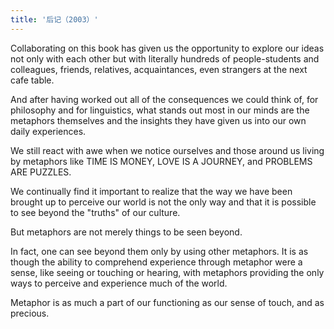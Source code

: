 ```yaml
---
title: '后记（2003）'
---
```


Collaborating on this book has given us the opportunity to explore our ideas not only with each other but with literally hundreds of people-students and colleagues, friends, relatives, acquaintances, even strangers at the next cafe table.

And after having worked out all of the consequences we could think of, for philosophy and for linguistics, what stands out most in our minds are the metaphors themselves and the insights they have given us into our own daily experiences. 

We still react with awe when we notice ourselves and those around us living by metaphors like TIME IS MONEY, LOVE IS A JOURNEY, and PROBLEMS ARE PUZZLES.

We continually find it important to realize that the way we have been brought up to perceive our world is not the only way and that it is possible to see beyond the "truths" of our culture.

But metaphors are not merely things to be seen beyond.

In fact, one can see beyond them only by using other metaphors. It is as though the ability to comprehend experience through metaphor were a sense, like seeing or touching or hearing, with metaphors providing the only ways to perceive and experience much of the world.

Metaphor is as much a part of our functioning as our sense of touch, and as precious.
